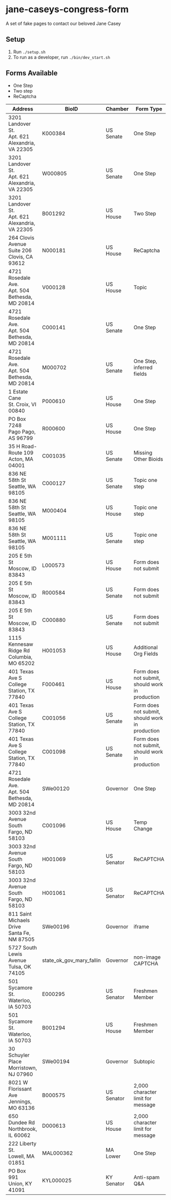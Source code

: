 jane-caseys-congress-form
=========================

A set of fake pages to contact our beloved Jane Casey


Setup
-----

1. Run ```./setup.sh```
2. To run as a developer, run ```./bin/dev_start.sh```

Forms Available
---------------

* One Step
* Two step 
* ReCaptcha 


| Address          | BioID   | Chamber   | Form Type  | Key Value |
| ---------------- | ------- | --------- | ---------- | --------- |
| 3201 Landover St.<br>Apt. 621<br>Alexandria, VA 22305 | K000384 | US Senate | One Step | firstname |
| 3201 Landover St.<br>Apt. 621<br>Alexandria, VA 22305 | W000805 | US Senate | One Step | lastname |
| 3201 Landover St.<br>Apt. 621<br>Alexandria, VA 22305 | B001292 | US House | Two Step | email |
| 264 Clovis Avenue<br>Suite 206<br>Clovis, CA 93612 | N000181 | US House | ReCaptcha | recaptcharesponse |
| 4721 Rosedale Ave.<br>Apt. 504<br>Bethesda, MD 20814 | V000128 | US House| Topic | topic |
| 4721 Rosedale Ave.<br>Apt. 504<br>Bethesda, MD 20814 | C000141 | US Senate | One Step | lastname |
| 4721 Rosedale Ave.<br>Apt. 504<br>Bethesda, MD 20814 | M000702 | US Senate | One Step, inferred fields | phone_number_parentheses; phone_no_area_code |
| 1 Estate Cane<br>St. Croix, VI 00840 | P000610 | US House | One Step | lastname |
| PO Box 7248<br>Pago Pago, AS 96799 | R000600 | US House | One Step | lastname |
| 35 H Road-Route 109<br>Acton, MA 04001 | C001035 | US Senate | Missing Other Bioids| lastname |
| 836 NE 58th St<br />Seattle, WA 98105 | C000127 | US Senate | Topic one step | firstname |
| 836 NE 58th St<br />Seattle, WA 98105 | M000404 | US House | Topic one step | firstname |
| 836 NE 58th St<br />Seattle, WA 98105 | M001111 | US Senate | Topic one step | firstname |
| 205 E 5th St<br />Moscow, ID 83843 | L000573 | US House | Form does not submit | N/A |
| 205 E 5th St<br />Moscow, ID 83843 | R000584 | US Senate | Form does not submit | N/A |
| 205 E 5th St<br />Moscow, ID 83843 | C000880 | US Senate | Form does not submit | N/A |
| 1115 Kennesaw Ridge Rd<br />Columbia, MO 65202 | H001053 | US House | Additional Org Fields | orgname |
| 401 Texas Ave S<br />College Station, TX 77840 | F000461 | US House | Form does not submit, should work in production | N/A |
| 401 Texas Ave S<br />College Station, TX 77840 | C001056 | US Senate | Form does not submit, should work in production | N/A |
| 401 Texas Ave S<br />College Station, TX 77840 | C001098 | US Senate | Form does not submit, should work in production | N/A |
| 4721 Rosedale Ave.<br>Apt. 504<br>Bethesda, MD 20814 | SWe00120 | Governor | One Step | N/A |
| 3003 32nd Avenue South<br />Fargo, ND 58103 | C001096 | US House | Temp Change | N/A |
| 3003 32nd Avenue South<br />Fargo, ND 58103 | H001069 | US Senator | ReCAPTCHA | N/A |
| 3003 32nd Avenue South<br />Fargo, ND 58103 | H001061 | US Senator | ReCAPTCHA | N/A |
| 811 Saint Michaels Drive<br />Santa Fe, NM 87505 | SWe00196 | Governor | iframe | firstname |
| 5727 South Lewis Avenue<br />Tulsa, OK 74105 | state_ok_gov_mary_fallin | Governor | non-image CAPTCHA | N/A |
| 501 Sycamore St.<br />Waterloo, IA 50703 | E000295 | US Senator | Freshmen Member | N/A |
| 501 Sycamore St.<br />Waterloo, IA 50703 | B001294 | US House | Freshmen Member | N/A |
| 30 Schuyler Place<br />Morristown, NJ 07960 | SWe00194 | Governor | Subtopic | N/A |
| 8021 W Florissant Ave<br />Jennings, MO 63136 | B000575 | US Senator | 2,000 character limit for message | N/A |
| 650 Dundee Rd<br />Northbrook, IL 60062 | D000613 | US House | 2,000 character limit for message | message |
| 222 Liberty St.<br />Lowell, MA 01851 | MAL000362 | MA Lower | One Step | firstname |
| PO Box 991<br />Union, KY 41091 | KYL000025 | KY Senator | Anti-spam Q&A | N/A |
